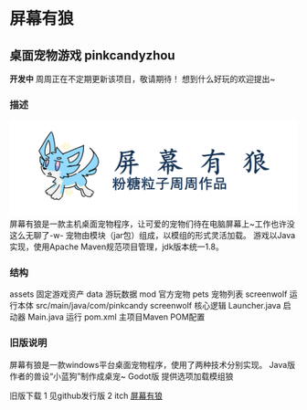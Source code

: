 # 屏幕有狼
## 桌面宠物游戏 pinkcandyzhou


**开发中**
周周正在不定期更新该项目，敬请期待！
想到什么好玩的欢迎提出~


### 描述
![ScreenWolf](./assets/images/logo.png)
屏幕有狼是一款主机桌面宠物程序，让可爱的宠物们待在电脑屏幕上~工作也许没这么无聊了-w-
宠物由模块（jar包）组成，以模组的形式灵活加载。
游戏以Java实现，使用Apache Maven规范项目管理，jdk版本统一1.8。


### 结构
assets 固定游戏资产
data 游玩数据
mod 官方宠物
pets 宠物列表
screenwolf 运行本体
    src/main/java/com/pinkcandy
        screenwolf 核心逻辑
        Launcher.java 启动器
        Main.java 运行
    pom.xml 主项目Maven POM配置 


### 旧版说明

屏幕有狼是一款windows平台桌面宠物程序，使用了两种技术分别实现。
Java版 作者的兽设“小蓝狗”制作成桌宠~
Godot版 提供选项加载模组狼

旧版下载
1 见github发行版
2 itch [屏幕有狼](https://pinkcandyzhou.itch.io/screen-wolf)
